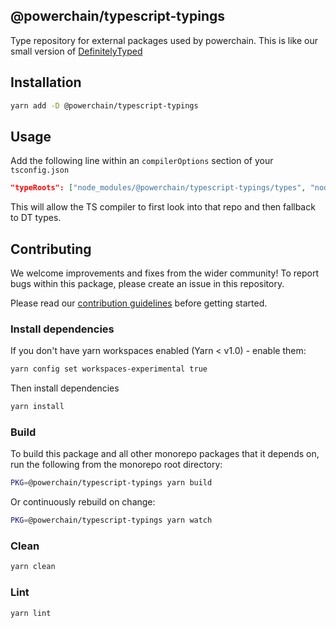 ## @powerchain/typescript-typings

Type repository for external packages used by powerchain. This is like our small version of [DefinitelyTyped](https://github.com/DefinitelyTyped/DefinitelyTyped)

## Installation

```bash
yarn add -D @powerchain/typescript-typings
```

## Usage

Add the following line within an `compilerOptions` section of your `tsconfig.json`

```json
"typeRoots": ["node_modules/@powerchain/typescript-typings/types", "node_modules/@types"]
```

This will allow the TS compiler to first look into that repo and then fallback to DT types.

## Contributing

We welcome improvements and fixes from the wider community! To report bugs within this package, please create an issue in this repository.

Please read our [contribution guidelines](../../CONTRIBUTING.md) before getting started.

### Install dependencies

If you don't have yarn workspaces enabled (Yarn < v1.0) - enable them:

```bash
yarn config set workspaces-experimental true
```

Then install dependencies

```bash
yarn install
```

### Build

To build this package and all other monorepo packages that it depends on, run the following from the monorepo root directory:

```bash
PKG=@powerchain/typescript-typings yarn build
```

Or continuously rebuild on change:

```bash
PKG=@powerchain/typescript-typings yarn watch
```

### Clean

```bash
yarn clean
```

### Lint

```bash
yarn lint
```
